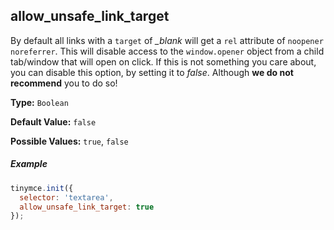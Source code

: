 ## allow_unsafe_link_target

By default all links with a `target` of *_blank* will get a `rel` attribute of `noopener noreferrer`. This will disable access to the `window.opener` object from a child tab/window that will open on click. If this is not something you care about, you can disable this option, by setting it to *false*. Although **we do not recommend** you to do so!

**Type:** `Boolean`

**Default Value:** `false`

**Possible Values:** `true`, `false`

##### Example

```js
tinymce.init({
  selector: 'textarea',
  allow_unsafe_link_target: true
});
```
